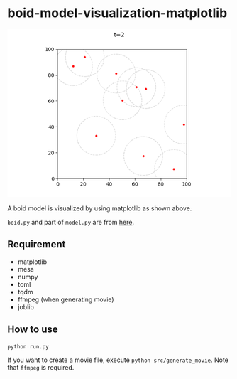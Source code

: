 # boid-model-visualization-matplotlib
![demo](https://github.com/estshorter/boid-model-visualization-matplotlib/raw/master/movie.gif)

A boid model is visualized by using matplotlib as shown above.

`boid.py` and part of `model.py` are from [here](https://github.com/projectmesa/mesa/tree/master/examples/boid_flockers/boid_flockers).

## Requirement
- matplotlib
- mesa
- numpy
- toml
- tqdm
- ffmpeg (when generating movie)
- joblib

## How to use
```
python run.py
```

If you want to create a movie file, execute `python src/generate_movie`.
Note that `ffmpeg` is required.
